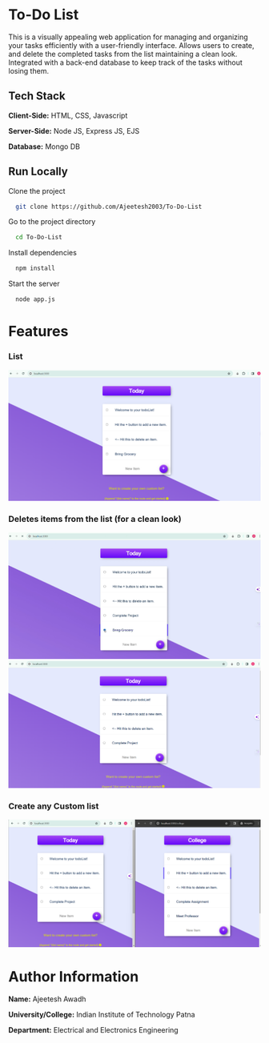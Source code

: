# To-Do List

This is a visually appealing web application for managing and organizing your tasks efficiently with a
user-friendly interface. Allows users to create, and delete the completed tasks from the list maintaining a
clean look. Integrated with a back-end database to keep track of the tasks without losing them.
## Tech Stack

**Client-Side:** HTML, CSS, Javascript

**Server-Side:** Node JS, Express JS, EJS

**Database:** Mongo DB
  
## Run Locally

Clone the project

```bash
  git clone https://github.com/Ajeetesh2003/To-Do-List
```

Go to the project directory

```bash
  cd To-Do-List
```

Install dependencies

```bash
  npm install
```

Start the server

```bash
  node app.js
```

  
# Features

### List
![](https://github.com/Ajeetesh2003/To-Do-List/blob/master/screenshots/list.png)
### Deletes items from the list (for a clean look)
![](https://github.com/Ajeetesh2003/To-Do-List/blob/master/screenshots/beforedelete.png)
![](https://github.com/Ajeetesh2003/To-Do-List/blob/master/screenshots/afterdelete.png)
### Create any Custom list
![](https://github.com/Ajeetesh2003/To-Do-List/blob/master/screenshots/customlist.png)

# Author Information

**Name:** Ajeetesh Awadh

**University/College:** Indian Institute of Technology Patna

**Department:** Electrical and Electronics Engineering

  
